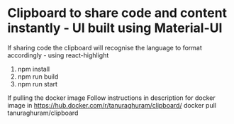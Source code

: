 # Clipboard to share code and content instantly - UI built using Material-UI

If sharing code the clipboard will recognise the language to format accordingly - using react-highlight 

1. npm install
2. npm run build
3. npm run start

If pulling the docker image
 Follow instructions in description for docker image in https://hub.docker.com/r/tanuraghuram/clipboard/
 docker pull tanuraghuram/clipboard
